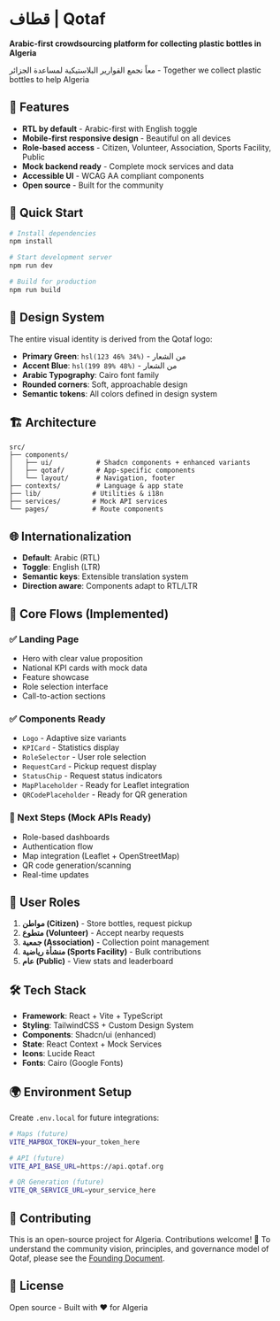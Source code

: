 # قطاف | Qotaf

**Arabic-first crowdsourcing platform for collecting plastic bottles in Algeria**

معاً نجمع القوارير البلاستيكية لمساعدة الجزائر - Together we collect plastic bottles to help Algeria

## 🌟 Features

- **RTL by default** - Arabic-first with English toggle
- **Mobile-first responsive design** - Beautiful on all devices  
- **Role-based access** - Citizen, Volunteer, Association, Sports Facility, Public
- **Mock backend ready** - Complete mock services and data
- **Accessible UI** - WCAG AA compliant components
- **Open source** - Built for the community

## 🚀 Quick Start

```bash
# Install dependencies
npm install

# Start development server
npm run dev

# Build for production  
npm run build
```

## 🎨 Design System

The entire visual identity is derived from the Qotaf logo:
- **Primary Green**: `hsl(123 46% 34%)` - من الشعار
- **Accent Blue**: `hsl(199 89% 48%)` - من الشعار  
- **Arabic Typography**: Cairo font family
- **Rounded corners**: Soft, approachable design
- **Semantic tokens**: All colors defined in design system

## 🏗️ Architecture

```
src/
├── components/
│   ├── ui/           # Shadcn components + enhanced variants
│   ├── qotaf/        # App-specific components
│   └── layout/       # Navigation, footer
├── contexts/         # Language & app state
├── lib/             # Utilities & i18n
├── services/        # Mock API services
└── pages/           # Route components
```

## 🌐 Internationalization

- **Default**: Arabic (RTL)  
- **Toggle**: English (LTR)
- **Semantic keys**: Extensible translation system
- **Direction aware**: Components adapt to RTL/LTR

## 📱 Core Flows (Implemented)

### ✅ Landing Page
- Hero with clear value proposition
- National KPI cards with mock data
- Feature showcase  
- Role selection interface
- Call-to-action sections

### ✅ Components Ready
- `Logo` - Adaptive size variants
- `KPICard` - Statistics display
- `RoleSelector` - User role selection
- `RequestCard` - Pickup request display
- `StatusChip` - Request status indicators  
- `MapPlaceholder` - Ready for Leaflet integration
- `QRCodePlaceholder` - Ready for QR generation

### 🔄 Next Steps (Mock APIs Ready)
- Role-based dashboards
- Authentication flow
- Map integration (Leaflet + OpenStreetMap)
- QR code generation/scanning
- Real-time updates

## 🎯 User Roles

1. **مواطن (Citizen)** - Store bottles, request pickup
2. **متطوع (Volunteer)** - Accept nearby requests  
3. **جمعية (Association)** - Collection point management
4. **منشأة رياضية (Sports Facility)** - Bulk contributions
5. **عام (Public)** - View stats and leaderboard

## 🛠️ Tech Stack

- **Framework**: React + Vite + TypeScript
- **Styling**: TailwindCSS + Custom Design System
- **Components**: Shadcn/ui (enhanced)
- **State**: React Context + Mock Services
- **Icons**: Lucide React
- **Fonts**: Cairo (Google Fonts)

## 🌍 Environment Setup

Create `.env.local` for future integrations:

```bash
# Maps (future)
VITE_MAPBOX_TOKEN=your_token_here

# API (future)  
VITE_API_BASE_URL=https://api.qotaf.org

# QR Generation (future)
VITE_QR_SERVICE_URL=your_service_here
```

## 🤝 Contributing

This is an open-source project for Algeria. Contributions welcome!
📖 To understand the community vision, principles, and governance model of Qotaf, please see the [Founding Document](./FOUNDING-DOCUMENT.md).

## 📄 License

Open source - Built with ❤️ for Algeria
